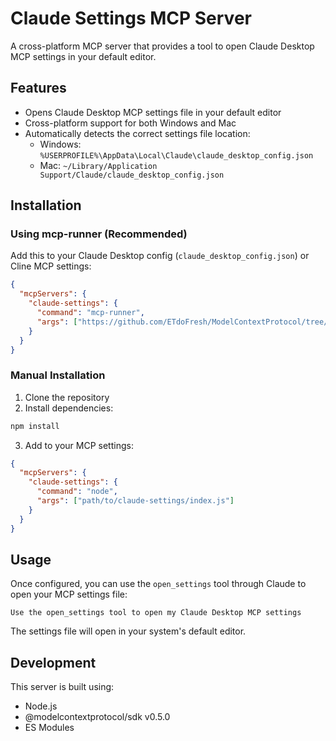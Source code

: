 # Claude Settings MCP Server

A cross-platform MCP server that provides a tool to open Claude Desktop MCP settings in your default editor.

## Features

- Opens Claude Desktop MCP settings file in your default editor
- Cross-platform support for both Windows and Mac
- Automatically detects the correct settings file location:
  - Windows: `%USERPROFILE%\AppData\Local\Claude\claude_desktop_config.json`
  - Mac: `~/Library/Application Support/Claude/claude_desktop_config.json`

## Installation

### Using mcp-runner (Recommended)

Add this to your Claude Desktop config (`claude_desktop_config.json`) or Cline MCP settings:

```json
{
  "mcpServers": {
    "claude-settings": {
      "command": "mcp-runner",
      "args": ["https://github.com/ETdoFresh/ModelContextProtocol/tree/main/claude-settings"]
    }
  }
}
```

### Manual Installation

1. Clone the repository
2. Install dependencies:
```bash
npm install
```
3. Add to your MCP settings:
```json
{
  "mcpServers": {
    "claude-settings": {
      "command": "node",
      "args": ["path/to/claude-settings/index.js"]
    }
  }
}
```

## Usage

Once configured, you can use the `open_settings` tool through Claude to open your MCP settings file:

```
Use the open_settings tool to open my Claude Desktop MCP settings
```

The settings file will open in your system's default editor.

## Development

This server is built using:
- Node.js
- @modelcontextprotocol/sdk v0.5.0
- ES Modules
